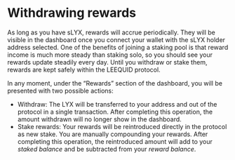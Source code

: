 # Withdrawing rewards

As long as you have sLYX, rewards will accrue periodically. They will be visible in the dashboard once you connect your wallet with the sLYX holder address selected. One of the benefits of joining a staking pool is that reward income is much more steady than staking solo, so you should see your rewards update steadily every day. Until you withdraw or stake them, rewards are kept safely within the LEEQUID protocol.

In any moment, under the “Rewards” section of the dashboard, you will be presented with two possible actions:

* Withdraw: The LYX will be transferred to your address and out of the protocol in a single transaction. After completing this operation, the amount withdrawn will no longer show in the dashboard.
* Stake rewards: Your rewards will be reintroduced directly in the protocol as new stake. You are manually compounding your rewards. After completing this operation, the reintroduced amount will add to your _staked balance_ and be subtracted from your _reward balance_.
